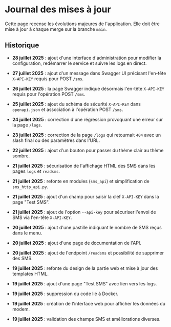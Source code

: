 # Journal des mises à jour

Cette page recense les évolutions majeures de l'application. Elle doit être mise à jour à chaque merge sur la branche `main`.

## Historique

- **28 juillet 2025** : ajout d'une interface d'administration pour modifier la configuration, redémarrer le service et suivre les logs en direct.

- **27 juillet 2025** : ajout d'un message dans Swagger UI précisant l'en-tête `X-API-KEY` requis pour POST `/sms`.
- **26 juillet 2025** : la page Swagger indique désormais l'en-tête `X-API-KEY` requis pour l'opération POST `/sms`.
- **25 juillet 2025** : ajout du schéma de sécurité `X-API-KEY` dans `openapi.json` et association à l'opération POST `/sms`.
- **24 juillet 2025** : correction d'une régression provoquant une erreur sur la page `/logs`.
- **23 juillet 2025** : correction de la page `/logs` qui retournait `404` avec
  un slash final ou des paramètres dans l'URL.
- **22 juillet 2025** : ajout d'un bouton pour passer du thème clair au thème sombre.
- **21 juillet 2025** : sécurisation de l'affichage HTML des SMS dans les pages `logs` et `readsms`.
- **21 juillet 2025** : refonte en modules (`sms_api`) et simplification de `sms_http_api.py`.
- **21 juillet 2025** : ajout d'un champ pour saisir la clef `X-API-KEY` dans la page "Test SMS".
- **21 juillet 2025** : ajout de l'option `--api-key` pour sécuriser l'envoi de SMS via l'en-tête `X-API-KEY`.
- **20 juillet 2025** : ajout d'une pastille indiquant le nombre de SMS reçus dans le menu.
- **20 juillet 2025** : ajout d'une page de documentation de l'API.
- **20 juillet 2025** : ajout de l'endpoint `/readsms` et possibilité de supprimer des SMS.
- **19 juillet 2025** : refonte du design de la partie web et mise à jour des templates HTML.
- **19 juillet 2025** : ajout d'une page "Test SMS" avec lien vers les logs.
- **19 juillet 2025** : suppression du code lié à Docker.
- **19 juillet 2025** : création de l'interface web pour afficher les données du modem.
- **19 juillet 2025** : validation des champs SMS et améliorations diverses.
